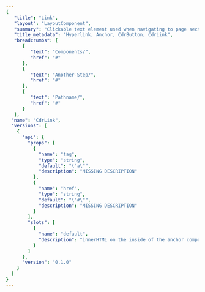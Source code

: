 ```yaml
---
{
   "title": "Link",
   "layout": "LayoutComponent",
   "summary": "Clickable text element used when navigating to page section, another page or opening an overlay window such as modal dialog or popover.",
   "title_metadata": "Hyperlink, Anchor, CdrButton, CdrLink",
   "breadcrumbs": [
      {
         "text": "Components/",
         "href": "#"
      },
      {
         "text": "Another-Step/",
         "href": "#"
      },
      {
         "text": "Pathname/",
         "href": "#"
      }
   ],
  "name": "CdrLink",
  "versions": [
    {
      "api": {
        "props": [
          {
            "name": "tag",
            "type": "string",
            "default": "\"a\"",
            "description": "MISSING DESCRIPTION"
          },
          {
            "name": "href",
            "type": "string",
            "default": "\"#\"",
            "description": "MISSING DESCRIPTION"
          }
        ],
        "slots": [
          {
            "name": "default",
            "description": "innerHTML on the inside of the anchor component"
          }
        ]
      },
      "version": "0.1.0"
    }
  ]
}
---
```


<cdr-doc-tabs>
<template slot="Overview">

## Basic

```
<cdr-link href="https://www.rei.com/">REI.com home page</cdr-link>

```
[github](https://github.com/rei/rei-cedar/tree/cedar2/src/components/link)
[code sandbox](https://codesandbox.io/s/jnv1rko1z9)

## Standalone

```
<cdr-link modifier="standalone" href="https://www.rei.com/">REI.com</cdr-link>
```
[github](https://github.com/rei/rei-cedar/tree/cedar2/src/components/link)
[code sandbox](https://codesandbox.io/s/jnv1rko1z9)

## With Button Element

```
<cdr-link tag="button">add to cart</cdr-link>
```
[github](https://github.com/rei/rei-cedar/tree/cedar2/src/components/link)
[code sandbox](https://codesandbox.io/s/jnv1rko1z9)

### Props

<cdr-doc-api type="prop" />

### Slots 

<cdr-doc-api type="slot" />
</template>


<template slot="Design Guidelines">

## Use when

*   Navigating to another page or a different portion of the same page

### Don't use when

*   Triggering an action other than navigation. Instead, use [Button](/components/button)
*   Navigating a user from promotional or campaign content. Instead, use [Call-to-action](#)

## Foundations

*   Display a blue link style by default, adding an underline on hover
*   Accepted text/color pairings can be found in the [Color](#) documentation
()
*   Always underline Links within paragraphs increase scan-ability and accessibility

*   Link styles are adapted based on context and needed affordance, such as for Links included in the [Breadcrumb](#), [Menus](#) and [Navigation](#) component

## Behavior

## Accessibility

*   Always present Link with a Level AA contrast ratio of:

*   4.5:1 contrast between the link text color and the background
*   3:1 contrast between the link text color and the surrounding non-link text color

*   Always distinguish a Link's underline and color from surrounding text
*   Match hover and focus states to ensure the same visual presentation when keyboard users navigate or 'tab' to the link

## Resources

TBD -- Link to sketch file with info about link component.

</template>

<template slot="API">

## Installation

Cdr-link required assets:

| Name          | type                | description                            |
| ------------- | ------------------- | -------------------------------------- |
| @rei/cdr-link | Node module package | Import the component into your project |
| cdr-link.css  | Style sheet         | Component specific styles              |


To incorporate the required assets for a component, use the following steps.
### #1. Install via NPM
Install the cdr-link package via `npm` in your terminal:

Terminal
```terminal
    npm install --save @rei/cdr-link
```

### #2. Import Dependencies

main.js 
```javascript
    // import your required css.
    import "@rei/cdr-assets/dist/cdr-core.css";
    import "@rei/cdr-assets/dist/cdr-fonts.css";
    import '@rei/cdr-link/dist/cdr-link.css';

    // If your link will display an icon ensure you also include the icon’s css file.
    import '@rei/cdr-link/dist/cdr-icon.css';
```

### #3. Use them in your component

local.vue 
```vue
  <template>
    ...
        <cdr-link href="rei.com">Ten Essentials.</cdr-link>
    ...
  </template>
    
  <script> 
    import * as CdrComponents from '../cedar.js';
    export default {
      ...
      components: {
        CdrComponents
      }
      ...
    }
  </script>
```

## Usage

By default, the component renders using an anchor element and requires an href attribute or tag to render a valid accessible link.

```vue
  <cdr-link href="http://rei.com">
    Visit REI
  </cdr-link>
```

Use the tag prop to render the link as a `<button>` element that presents a link appearance without an `href` attribute.

```vue
  <cdr-link tag="button">
    Show Details
  </cdr-link>
```

## Style Modifiers
To effect the visual presentation pass the following variants to the modifier attribute of the cdr-link component.

| Standalone | Include as an independent call to action to expand content, remove filters, or provide additional information. |

## Accessibility

* Always use a `<button>` element via the `tag` prop when there is no `href` attribute that can be applied to the link. Examples are: 
  * Toggling a display to fullscreen
  * Opening a modal window
  * Triggering a popup menu
  * Playing media content
* Always use the default `<a>` element for a link when the link will navigate the user to the location specified by the `href` attribute.
* Ensure links can be accessed via the keyboard.
  * Don’t manipulate the default tab index
* Ensure assistive technology can find all links on a page by:
  * Using link labels that are descriptive. Do not use  “click here” or “start here”
  * Describing the link’s destination when clicked 
  * Always providing a href attribute. Empty href attributes are not considered true links
  * Use hidden text that can be read by screen readers, if screen space for text is minimal
  * Use an inline element for hidden text using the `cdr-sr-only` class
```vue
    <cdr-link>
       Start here 
       <span class="cdr-sr-only">
         for help finding the proper sleeping bag 
       </span>
     </cdr-link>
```

## Development roadmap

The following features will be explored in future iterations.
* Support for vue router-link.

</template>

<template slot="History">

## 0.1.0
### What's new

Cdr-link component:
* Displays as an inline or standalone variant.
* Can render using an anchor or button element.
* Includes a property to allow the cdr-icon fill color to inherit the link color value.
* Support for a cdr-icon to display on left, on right, or, both.
Git commit reference (9d404f4).


</template>
</cdr-doc-tabs>
